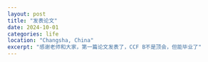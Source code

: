 ```yaml
---
layout: post
title: "发表论文"
date: 2024-10-01
categories: life
location: "Changsha, China"
excerpt: "感谢老师和大家，第一篇论文发表了，CCF B不是顶会，但能毕业了"
---
```

